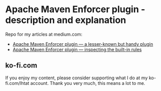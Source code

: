 # Apache Maven Enforcer plugin - description and explanation
Repo for my articles at medium.com: 
* [Apache Maven Enforcer plugin — a lesser-known but handy plugin](https://medium.com/@l.haslberger.troellinger/apache-maven-enforcer-plugin-a-lesser-known-but-handy-plugin-91c398738fc8)
* [Apache Maven Enforcer plugin — inspecting the built-in rules](https://medium.com/@l.haslberger.troellinger/apache-maven-enforcer-plugin-inspecting-the-built-in-rules-c3279d6fbac3)

## ko-fi.com
If you enjoy my content, please consider supporting what I do at my ko-fi.com/lhtat account. Thank you very much, this means a lot to me.
